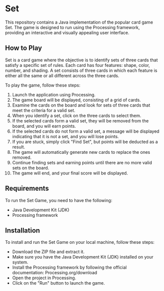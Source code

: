 # Set

This repository contains a Java implementation of the popular card game Set. The game is designed to run using the Processing framework, providing an interactive and visually appealing user interface.

## How to Play
Set is a card game where the objective is to identify sets of three cards that satisfy a specific set of rules. Each card has four features: shape, color, number, and shading. A set consists of three cards in which each feature is either all the same or all different across the three cards.

To play the game, follow these steps:

1. Launch the application using Processing.
2. The game board will be displayed, consisting of a grid of cards.
3. Examine the cards on the board and look for sets of three cards that meet the criteria for a valid set.
4. When you identify a set, click on the three cards to select them.
5. If the selected cards form a valid set, they will be removed from the board, and you will earn points.
6. If the selected cards do not form a valid set, a message will be displayed indicating that it is not a set, and you will lose points.
7. If you are stuck, simply click "Find Set", but points will be deducted as a result.
8. The game will automatically generate new cards to replace the ones removed.
9. Continue finding sets and earning points until there are no more valid sets on the board.
10. The game will end, and your final score will be displayed.

## Requirements
To run the Set Game, you need to have the following:

- Java Development Kit (JDK)
- Processing framework

## Installation
To install and run the Set Game on your local machine, follow these steps:

- Download the ZIP file and extract it.
- Make sure you have the Java Development Kit (JDK) installed on your system.
- Install the Processing framework by following the official documentation: Processing.org/download
- Open the project in Processing.
- Click on the "Run" button to launch the game.
